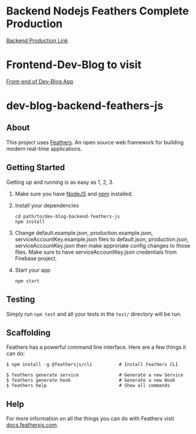 # Backend Nodejs Feathers Complete Production

[Backend Production Link](https://infinite-mesa-95402.herokuapp.com/)

# Frontend-Dev-Blog to visit

[Front-end of Dev-Blog App](https://github.com/lehao190/Dev-Blog-App-Frontend-Quasar)

# dev-blog-backend-feathers-js

> 

## About

This project uses [Feathers](http://feathersjs.com). An open source web framework for building modern real-time applications.

## Getting Started

Getting up and running is as easy as 1, 2, 3.

1. Make sure you have [NodeJS](https://nodejs.org/) and [npm](https://www.npmjs.com/) installed.
2. Install your dependencies

    ```
    cd path/to/dev-blog-backend-feathers-js
    npm install
    ```
3. Change default.example.json, production.example.json, serviceAccountKey.example.json files to default.json, production.json, serviceAccountKey.json then make approriate config changes to those files. Make sure to have serviceAccountKey.json credentials from Firebase project.
4. Start your app

    ```
    npm start
    ```

## Testing

Simply run `npm test` and all your tests in the `test/` directory will be run.

## Scaffolding

Feathers has a powerful command line interface. Here are a few things it can do:

```
$ npm install -g @feathersjs/cli          # Install Feathers CLI

$ feathers generate service               # Generate a new Service
$ feathers generate hook                  # Generate a new Hook
$ feathers help                           # Show all commands
```

## Help

For more information on all the things you can do with Feathers visit [docs.feathersjs.com](http://docs.feathersjs.com).
